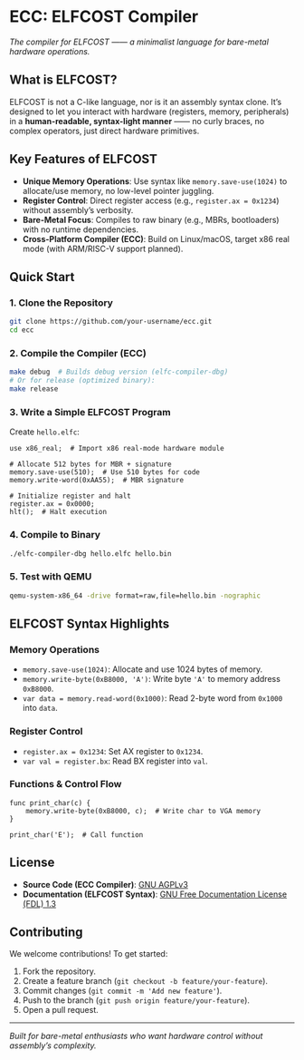 # ECC: ELFCOST Compiler  
*The compiler for ELFCOST —— a minimalist language for bare-metal hardware operations.*  


## What is ELFCOST?  
ELFCOST is not a C-like language, nor is it an assembly syntax clone. It’s designed to let you interact with hardware (registers, memory, peripherals) in a **human-readable, syntax-light manner** —— no curly braces, no complex operators, just direct hardware primitives.  


## Key Features of ELFCOST  
- **Unique Memory Operations**: Use syntax like `memory.save-use(1024)` to allocate/use memory, no low-level pointer juggling.  
- **Register Control**: Direct register access (e.g., `register.ax = 0x1234`) without assembly’s verbosity.  
- **Bare-Metal Focus**: Compiles to raw binary (e.g., MBRs, bootloaders) with no runtime dependencies.  
- **Cross-Platform Compiler (ECC)**: Build on Linux/macOS, target x86 real mode (with ARM/RISC-V support planned).  


## Quick Start  
### 1. Clone the Repository  
```bash
git clone https://github.com/your-username/ecc.git
cd ecc
```

### 2. Compile the Compiler (ECC)  
```bash
make debug  # Builds debug version (elfc-compiler-dbg)
# Or for release (optimized binary):
make release
```

### 3. Write a Simple ELFCOST Program  
Create `hello.elfc`:  
```elfcost
use x86_real;  # Import x86 real-mode hardware module

# Allocate 512 bytes for MBR + signature
memory.save-use(510);  # Use 510 bytes for code
memory.write-word(0xAA55);  # MBR signature

# Initialize register and halt
register.ax = 0x0000;
hlt();  # Halt execution
```

### 4. Compile to Binary  
```bash
./elfc-compiler-dbg hello.elfc hello.bin
```

### 5. Test with QEMU  
```bash
qemu-system-x86_64 -drive format=raw,file=hello.bin -nographic
```


## ELFCOST Syntax Highlights  
### Memory Operations  
- `memory.save-use(1024)`: Allocate and use 1024 bytes of memory.  
- `memory.write-byte(0xB8000, 'A')`: Write byte `'A'` to memory address `0xB8000`.  
- `var data = memory.read-word(0x1000)`: Read 2-byte word from `0x1000` into `data`.  

### Register Control  
- `register.ax = 0x1234`: Set AX register to `0x1234`.  
- `var val = register.bx`: Read BX register into `val`.  

### Functions & Control Flow  
```elfcost
func print_char(c) {
    memory.write-byte(0xB8000, c);  # Write char to VGA memory
}

print_char('E');  # Call function
```


## License  
- **Source Code (ECC Compiler)**: [GNU AGPLv3](LICENSE)  
- **Documentation (ELFCOST Syntax)**: [GNU Free Documentation License (FDL) 1.3](docs/LICENSE_FDL.md)  


## Contributing  
We welcome contributions! To get started:  
1. Fork the repository.  
2. Create a feature branch (`git checkout -b feature/your-feature`).  
3. Commit changes (`git commit -m 'Add new feature'`).  
4. Push to the branch (`git push origin feature/your-feature`).  
5. Open a pull request.  


---  
*Built for bare-metal enthusiasts who want hardware control without assembly’s complexity.*  